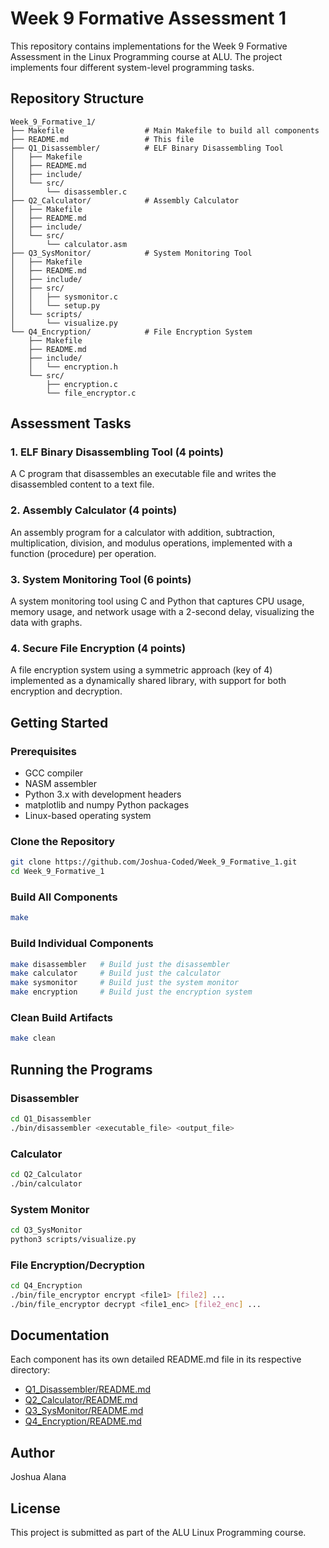# Week 9 Formative Assessment 1

This repository contains implementations for the Week 9 Formative Assessment in the Linux Programming course at ALU. The project implements four different system-level programming tasks.

## Repository Structure

```
Week_9_Formative_1/
├── Makefile                  # Main Makefile to build all components
├── README.md                 # This file
├── Q1_Disassembler/          # ELF Binary Disassembling Tool
│   ├── Makefile
│   ├── README.md
│   ├── include/
│   └── src/
│       └── disassembler.c
├── Q2_Calculator/            # Assembly Calculator
│   ├── Makefile
│   ├── README.md
│   ├── include/
│   └── src/
│       └── calculator.asm
├── Q3_SysMonitor/            # System Monitoring Tool
│   ├── Makefile
│   ├── README.md
│   ├── include/
│   ├── src/
│   │   ├── sysmonitor.c
│   │   └── setup.py
│   └── scripts/
│       └── visualize.py
└── Q4_Encryption/            # File Encryption System
    ├── Makefile
    ├── README.md
    ├── include/
    │   └── encryption.h
    └── src/
        ├── encryption.c
        └── file_encryptor.c
```

## Assessment Tasks

### 1. ELF Binary Disassembling Tool (4 points)
A C program that disassembles an executable file and writes the disassembled content to a text file.

### 2. Assembly Calculator (4 points)
An assembly program for a calculator with addition, subtraction, multiplication, division, and modulus operations, implemented with a function (procedure) per operation.

### 3. System Monitoring Tool (6 points)
A system monitoring tool using C and Python that captures CPU usage, memory usage, and network usage with a 2-second delay, visualizing the data with graphs.

### 4. Secure File Encryption (4 points)
A file encryption system using a symmetric approach (key of 4) implemented as a dynamically shared library, with support for both encryption and decryption.

## Getting Started

### Prerequisites
- GCC compiler
- NASM assembler
- Python 3.x with development headers
- matplotlib and numpy Python packages
- Linux-based operating system

### Clone the Repository
```bash
git clone https://github.com/Joshua-Coded/Week_9_Formative_1.git
cd Week_9_Formative_1
```

### Build All Components
```bash
make
```

### Build Individual Components
```bash
make disassembler   # Build just the disassembler
make calculator     # Build just the calculator
make sysmonitor     # Build just the system monitor
make encryption     # Build just the encryption system
```

### Clean Build Artifacts
```bash
make clean
```

## Running the Programs

### Disassembler
```bash
cd Q1_Disassembler
./bin/disassembler <executable_file> <output_file>
```

### Calculator
```bash
cd Q2_Calculator
./bin/calculator
```

### System Monitor
```bash
cd Q3_SysMonitor
python3 scripts/visualize.py
```

### File Encryption/Decryption
```bash
cd Q4_Encryption
./bin/file_encryptor encrypt <file1> [file2] ...
./bin/file_encryptor decrypt <file1_enc> [file2_enc] ...
```

## Documentation

Each component has its own detailed README.md file in its respective directory:

- [Q1_Disassembler/README.md](Q1_Disassembler/README.md)
- [Q2_Calculator/README.md](Q2_Calculator/README.md)
- [Q3_SysMonitor/README.md](Q3_SysMonitor/README.md)
- [Q4_Encryption/README.md](Q4_Encryption/README.md)

## Author

Joshua Alana

## License

This project is submitted as part of the ALU Linux Programming course.
